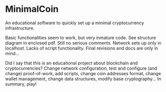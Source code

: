 # MinimalCoin
An educational software to quickly set up a minimal cryptocurrency infrastructure. 

Basic functionalities seem to work, but very inmature code. See structure diagram in enclosed pdf. Still no serious comments. Network sets up only in localhost. Lacks of script functionality. Final revisions and docs are only in mind...

Did I say that this is an educational project about blockchain and cryptocurrencies? Change network configuration, test and configure (and change) proof-of-work, add scripts, change coin addresses format, change wallet management, change data structures, modify base cryptography... In summary, play!

